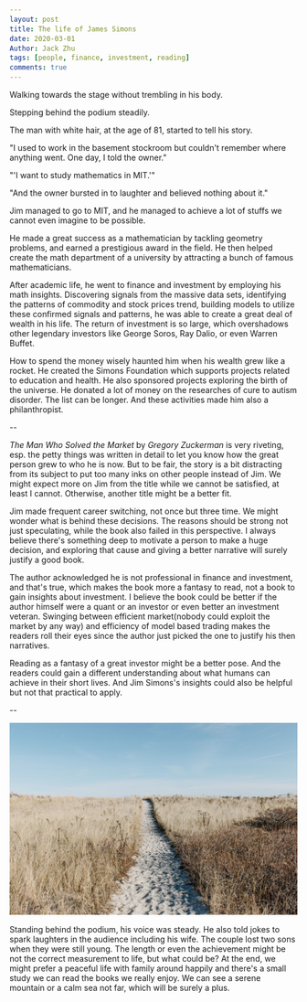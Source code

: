 ```yaml
---
layout: post
title: The life of James Simons
date: 2020-03-01
Author: Jack Zhu
tags: [people, finance, investment, reading]
comments: true
---
```


Walking towards the stage without trembling in his body.

Stepping behind the podium steadily. 

The man with white hair, at the age of 81, started to tell his story.

"I used to work in the basement stockroom but couldn't remember where anything went. One day, I told the owner."

"'I want to study mathematics in MIT.'"

"And the owner bursted in to laughter and believed nothing about it."

Jim managed to go to MIT, and he managed to achieve a lot of stuffs we cannot even imagine to be possible. 

He made a great success as a mathematician by tackling geometry problems, and earned a prestigious award in the field. He then helped create the math department of a university by attracting a bunch of famous mathematicians. 

After academic life, he went to finance and investment by employing his math insights. Discovering signals from the massive data sets, identifying the patterns of commodity and stock prices trend, building models to utilize these confirmed signals and patterns, he was able to create a great deal of wealth in his life. The return of investment is so large, which overshadows other legendary investors like George Soros, Ray Dalio, or even Warren Buffet.

How to spend the money wisely haunted him when his wealth grew like a rocket. He created the Simons Foundation which supports projects related to education and health. He also sponsored projects exploring the birth of the universe. He donated a lot of money on the researches of cure to autism disorder. The list can be longer. And these activities made him also a philanthropist. 

--

*The Man Who Solved the Market* by *Gregory Zuckerman* is very riveting, esp. the petty things was written in detail to let you know how the great person grew to who he is now. But to be fair, the story is a bit distracting from its subject to put too many inks on other people instead of Jim. We might expect more on Jim from the title while we cannot be satisfied, at least I cannot. Otherwise, another title might be a better fit.

Jim made frequent career switching, not once but three time. We might wonder what is behind these decisions. The reasons should be strong not just speculating, while the book also failed in this perspective. I always believe there's something deep to motivate a person to make a huge decision, and exploring that cause and giving a better narrative will surely justify a good book.

The author acknowledged he is not professional in finance and investment, and that's true, which makes the book more a fantasy to read, not a book to gain insights about investment. I believe the book could be better if the author himself were a quant or an investor or even better an investment veteran. Swinging between efficient market(nobody could exploit the market by any way) and efficiency of model based trading makes the readers roll their eyes since the author just picked the one to justify his then narratives.

Reading as a fantasy of a great investor might be a better pose. And the readers could gain a different understanding about what humans can achieve in their short lives. And Jim Simons's insights could also be helpful but not that practical to apply. 

--

![serene](/images/serene.png)

Standing behind the podium, his voice was steady. He also told jokes to spark laughters in the audience including his wife. The couple lost two sons when they were still young. The length or even the achievement might be not the correct measurement to life, but what could be? At the end, we might prefer a peaceful life with family around happily and there's a small study we can read the books we really enjoy. We can see a serene mountain or a calm sea not far, which will be surely a plus.